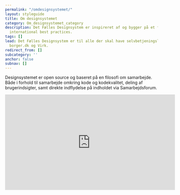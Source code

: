 ```yaml
---
permalink: "/omdesignsystemet/"
layout: styleguide
title: Om designsystemet
category: Om_designsystemet_category
description: Det Fælles Designsystem er inspireret af og bygger på et fundament af
  international best practices.
tags: []
lead: Det Fælles Designsystem er til alle der skal have selvbetjeningsløsninger på
  borger.dk og Virk.
redirect_from: []
subcategory: ''
anchor: false
subnav: []
---
```


Designsystemet er open source og baseret på en filosofi om samarbejde. Både i forhold til samarbejde omkring kode og kodekvalitet, deling af brugerindsigter, samt direkte indflydelse på indholdet via Samarbejdsforum.


<div class="video-paragraph">
    <div class="video-container">
        <iframe title="YouTube video om Det Fælles Designsystem" class="youtube-video" width="560" height="315" src="https://www.youtube-nocookie.com/embed/sFRv0SrC9Rw" frameborder="0" allow="accelerometer; autoplay; encrypted-media; gyroscope; picture-in-picture" allowfullscreen></iframe>
    </div>
</div>
